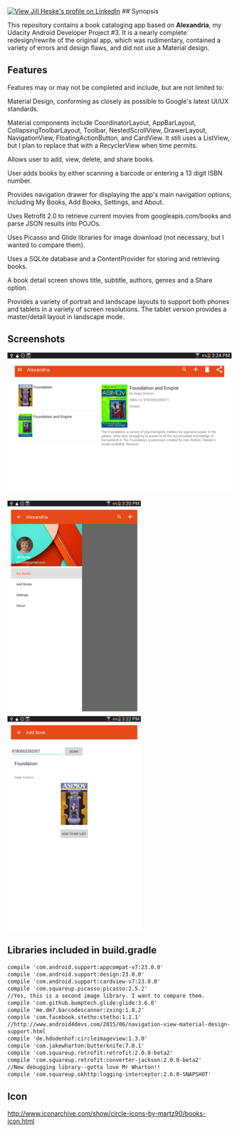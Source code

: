 <a href="https://www.linkedin.com/pub/jill-heske/13/836/635">
                <img src="https://static.licdn.com/scds/common/u/img/webpromo/btn_viewmy_160x33.png" width="160" height="33" border="0" alt="View Jill Heske's profile on LinkedIn"></a>
## Synopsis

This repository contains a book cataloging app based on **Alexandria**, my Udacity Android Developer Project #3.  It is a nearly complete redesign/rewrite of the original app, which was rudimentary, contained a variety of errors and design flaws, and did not use a Material design.

## Features

Features may or may not be completed and include, but are not limited to:

Material Design, conforming as closely as possible to Google's latest UI/UX standards. 

Material components include CoordinatorLayout, AppBarLayout, CollapsingToolbarLayout, Toolbar, NestedScrollView, DrawerLayout, NavigationView, FloatingActionButton, and CardView.  It still uses a ListView, but I plan to replace that with a RecyclerView when time permits.

Allows user to add, view, delete, and share books.

User adds books by either scanning a barcode or entering a 13 digit ISBN number.

Provides navigation drawer for displaying the app's main navigation options, including My Books, Add Books, Settings, and About.

Uses Retrofit 2.0 to retrieve current movies from googleapis.com/books and parse JSON results into POJOs. 

Uses Picasso and Glide libraries for image download (not necessary, but I wanted to compare them). 

Uses a SQLite database and a ContentProvider for storing and retrieving books.

A book detail screen shows title, subtitle, authors, genres and a Share option.
 
Provides a variety of portrait and landscape layouts to support both phones and tablets in a variety of screen resolutions.  The tablet version provides a master/detail layout in landscape mode.

## Screenshots

<img src="https://github.com/jheske/Alexandria/blob/master/master-detail.png?raw=true" alt="Alexandria master-detail" width="600">

<img src="https://github.com/jheske/Alexandria/blob/master/portrait-nav-drawer.png?raw=true" alt="Alexandria nav drawer" width="300"> <img src="https://github.com/jheske/Alexandria/blob/master/portrait-add-book.png?raw=true" alt="Alexandria master-detail" width="300">


## Libraries included in build.gradle

    compile 'com.android.support:appcompat-v7:23.0.0'
    compile 'com.android.support:design:23.0.0'
    compile 'com.android.support:cardview-v7:23.0.0'
    compile 'com.squareup.picasso:picasso:2.5.2'
    //Yes, this is a second image library. I want to compare them.
    compile 'com.github.bumptech.glide:glide:3.6.0'
    compile 'me.dm7.barcodescanner:zxing:1.8.2'
    compile 'com.facebook.stetho:stetho:1.1.1'
    //http://www.android4devs.com/2015/06/navigation-view-material-design-support.html
    compile 'de.hdodenhof:circleimageview:1.3.0'
    compile 'com.jakewharton:butterknife:7.0.1'
    compile 'com.squareup.retrofit:retrofit:2.0.0-beta2'
    compile 'com.squareup.retrofit:converter-jackson:2.0.0-beta2'
    //New debugging library--gotta love Mr Wharton!!
    compile 'com.squareup.okhttp:logging-interceptor:2.6.0-SNAPSHOT'

## Icon 

http://www.iconarchive.com/show/circle-icons-by-martz90/books-icon.html




